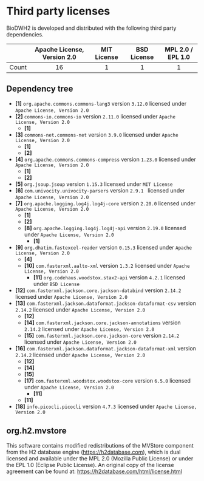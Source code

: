 # Third party licenses
BioDWH2 is developed and distributed with the following third party dependencies.

|       | Apache License, Version 2.0 | MIT License | BSD License | MPL 2.0 / EPL 1.0 |
|-------|:---------------------------:|:-----------:|:-----------:|:-----------------:|
| Count |             16              |      1      |      1      |         1         |

## Dependency tree
  * **[1]** ```org.apache.commons.commons-lang3``` version ```3.12.0``` licensed under ```Apache License, Version 2.0```
  * **[2]** ```commons-io.commons-io``` version ```2.11.0``` licensed under ```Apache License, Version 2.0```
    * **[1]**
  * **[3]** ```commons-net.commons-net``` version ```3.9.0``` licensed under ```Apache License, Version 2.0```
    * **[1]**
    * **[2]**
  * **[4]** ```org.apache.commons.commons-compress``` version ```1.23.0``` licensed under ```Apache License, Version 2.0```
    * **[1]**
    * **[2]**
  * **[5]** ```org.jsoup.jsoup``` version ```1.15.3``` licensed under ```MIT License```
  * **[6]** ```com.univocity.univocity-parsers``` version ```2.9.1 ``` licensed under ```Apache License, Version 2.0```
  * **[7]** ```org.apache.logging.log4j.log4j-core``` version ```2.20.0``` licensed under ```Apache License, Version 2.0```
    * **[1]**
    * **[2]**
    * **[8]** ```org.apache.logging.log4j.log4j-api``` version ```2.19.0``` licensed under ```Apache License, Version 2.0```
      * **[1]**
  * **[9]** ```org.dhatim.fastexcel-reader``` version ```0.15.3``` licensed under ```Apache License, Version 2.0```
    * **[4]**
    * **[10]** ```com.fasterxml.aalto-xml``` version ```1.3.2``` licensed under ```Apache License, Version 2.0```
      * **[11]** ```org.codehaus.woodstox.stax2-api``` version ```4.2.1``` licensed under ```BSD License```
  * **[12]** ```com.fasterxml.jackson.core.jackson-databind``` version ```2.14.2``` licensed under ```Apache License, Version 2.0```
  * **[13]** ```com.fasterxml.jackson.dataformat.jackson-dataformat-csv``` version ```2.14.2``` licensed under ```Apache License, Version 2.0```
    * **[12]**
    * **[14]** ```com.fasterxml.jackson.core.jackson-annotations``` version ```2.14.2``` licensed under ```Apache License, Version 2.0```
    * **[15]** ```com.fasterxml.jackson.core.jackson-core``` version ```2.14.2``` licensed under ```Apache License, Version 2.0```
  * **[16]** ```com.fasterxml.jackson.dataformat.jackson-dataformat-xml``` version ```2.14.2``` licensed under ```Apache License, Version 2.0```
    * **[12]**
    * **[14]**
    * **[15]**
    * **[17]** ```com.fasterxml.woodstox.woodstox-core``` version ```6.5.0``` licensed under ```Apache License, Version 2.0```
      * **[11]**
    * **[11]**
  * **[18]** ```info.picocli.picocli``` version ```4.7.3``` licensed under ```Apache License, Version 2.0```

## org.h2.mvstore
This software contains modified redistributions of the MVStore component from the H2 database engine (https://h2database.com),
which is dual licensed and available under the MPL 2.0 (Mozilla Public License) or under the EPL 1.0 (Eclipse Public License).
An original copy of the license agreement can be found at: https://h2database.com/html/license.html
